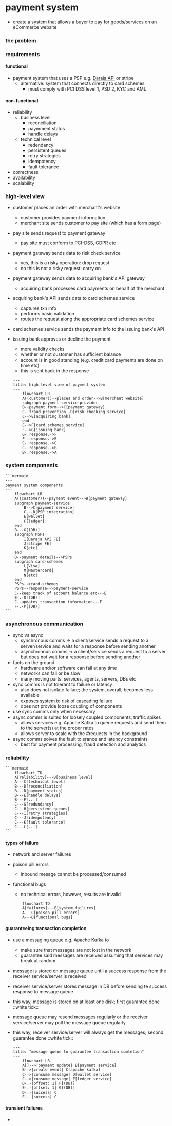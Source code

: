 # payment system
* create a system that allows a buyer to pay for goods/services on an eCommerce website
### the problem
### requirements
#### functional
* payment system that uses a PSP e.g. [Daraja API][def] or stripe
    - alternative: system that connects directly to card schemes
        - must comply with PCI DSS level 1, PSD 2, KYC and AML
    
#### non-functional
* reliability
    - business level
        - reconciliation
        - paymment status
        - handle delays
    - technical level
        - redendancy
        - persistent queues
        - retry strategies
        - idempotency
        - fault tolerance
* correctness
* availability
* scalability
### high-level view
* customer places an order with merchant's website
    - customer provides payment information
    - merchant site sends customer to pay site (which has a form page)
* pay site sends request to payment gateway
    - pay site must conform to PCI-DSS, GDPR etc
* payment gateway sends data to risk check service
    - yes, this is a risky operation: drop request
    - no this is not a risky request: carry on
* payment gateway sends data to acquiring bank's API gateway
    - acquiring bank processes card payments on behalf of the merchant
* acquiring bank's API sends data to card schemes service
    - captures txn info
    - performs basic validation
    - routes the request along the appropriate card schemes service
* card schemes service sends the payment info to the issuing bank's API
* issuing bank approves or decline the payment
    - more validity checks
    - whether or not customer has sufficient balance
    - account is in good standing (e.g. credit card payments are done on time etc)
    - this is sent back in the response

    ```mermaid
    ---
    title: high level view of payment system
    ---
        flowchart LR
        A((customer))--places and order-->B[merchant website]
        subgraph payment-service-provider
        B--payment form-->C[payment gateway]
        C-.fraud prevention.-D[risk checking service]
        C-->E[acquiring bank]
        end
        E-->F[card schemes service]
        F-->G[issuing bank]
        G-.response.->F
        F-.response.->E
        E-.response.->C
        C-.response.->B
        B-.response.->A

    ```
### system components

    ```mermaid
    ---
    payment system components
    ---
        flowchart LR
        A((customer))--payment event-->B[payment gateway]
        subgraph payment-service
            B-->C[payment service]
            C-.-D[PSP integration]
            E[wallet]
            F[ledger]
        end
        B-.-G[(DB)]
        subgraph PSPs
            I[Daraja API FE]
            J[stripe FE]
            K[etc]
        end
        D--payment details-->PSPs
        subgraph card-schemes
            L[Visa]
            M[Mastercard]
            N[etc]
        end
        PSPs-->card-schemes
        PSPs--response-->payment-service
        C--keep track of account balance etc---E
        E-.-O[(DB)]
        C--updates transaction information---F
        F-.-P[(DB)]
    ```

### asynchronous communication
* sync vs async
    - synchronous comms &rarr; a client/service sends a request to a server/service and waits for a response before sending another
    - asynchronous comms &rarr; a client/service sends a request to a server but does not wait for a response before sending another
* facts on the ground
    - hardware and/or software can fail at any time
    - networks can fail or be slow
    - many moving parts: services, agents, servers, DBs etc
* sync comms is not tolerant to failure or latency
    - also does not isolate failure; the system, overall, becomes less available
    - exposes system to risk of cascading failure
    - does not provide loose coupling of components
* use sync comms only when necessary
* async comms is suited for loosely coupled components, traffic spikes
    - allows services e.g. Apache Kafka to queue requests and send them to the server(s) at the proper rates
    - allows server to scale with the #requests in the background
* async comms solves the fault tolerance and latency constraints
    - best  for payment processing, fraud detection and analytics
### reliability

    ```mermaid
        flowchart TD
        A[reliability]---B[business level]
        A---C[technical level]
        B---D[reconciliation]
        B---D[payment status]
        B---E[handle delays]
        B---F[...]
        C---G[redundancy]
        C---H[persistent queues]
        C---I[retry strategies]
        C---J[idempotency]
        C---K[fault tolerance]
        C---L[...]
    ```

#### types of failure
* network and server failures
* poison pill errors
    - inbound mesage cannot be processed/consumed
* functional bugs
    - no technical errors, however, results are invalid

    ```mermaid
        flowchart TD
        A[failures]---B[system failures]
        A---C[poison pill errors]
        A---D[functional bugs]
    ```

#### guaranteeing transaction completion
* use a messaging queue e.g. Apache Kafka to
    - make sure that messages are not lost in the network
    - guarantee said messages are received assuming that services may break at random
* message is stored on message queue until a success response from the receiver service/server is received
* receiver service/server stores message in DB before sending te success response to message queue
* this way, message is stored on at least one disk; first guarantee done ::white tick::
* message queue may resend messages regularly or the receiver service/server may poll the message queue regularly
* this way, receiver service/server will always get the messages; second guarantee done ::white tick::
    
    ```mermaid
    ---
    title: "message queue to guarantee transaction comletion"
    ---
        flowchart LR
        A[]-->|payment update| B[payment service]
        B-->|create event| C[apache kafka]
        C-->|consume message| D[wallet service]
        C-->|consume message| E[ledger service]
        D-.-|offset: 1| F[(DB)]
        E-.-|offset: 1| G[(DB)]
        D-.-|success| C
        E-.-|success| C
    ```

#### transient failures
* 

[def]: https://developer.safaricom.co.ke/
